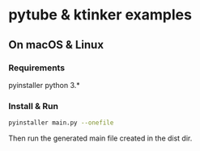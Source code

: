 # pytube & ktinker examples


## On macOS & Linux

### Requirements
pyinstaller
python 3.*

### Install & Run

```bash
pyinstaller main.py --onefile
```
Then run the generated main file created in the dist dir.